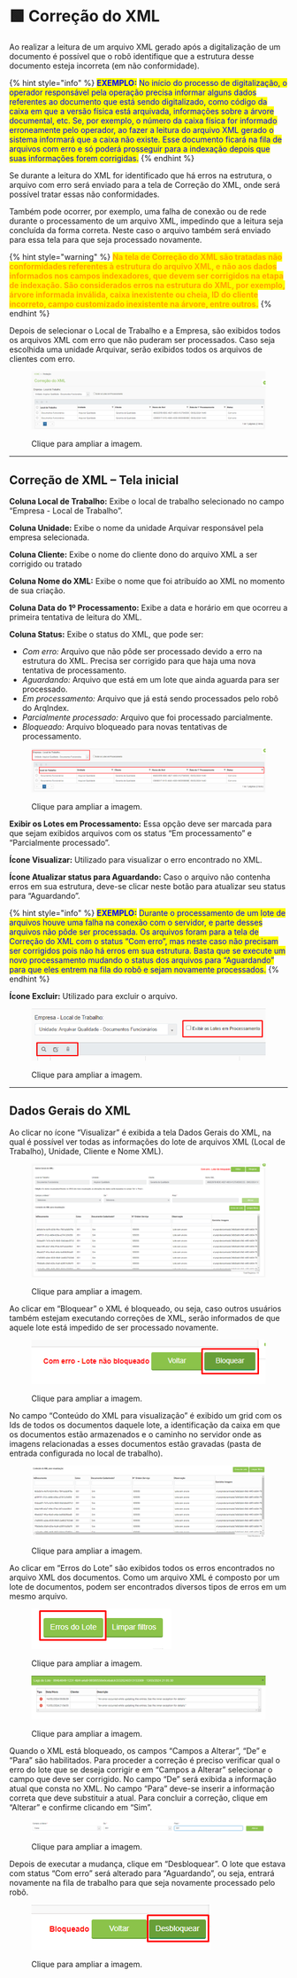# 🟩 Correção do XML

Ao realizar a leitura de um arquivo XML gerado após a digitalização de um documento é possível que o robô identifique que a estrutura desse documento esteja incorreta (em não conformidade).

{% hint style="info" %}
<mark style="color:blue;">**EXEMPLO:**</mark> <mark style="color:blue;"></mark><mark style="color:blue;">No início do processo de digitalização, o operador responsável pela operação precisa informar alguns dados referentes ao documento que está sendo digitalizado, como código da caixa em que a versão física está arquivada, informações sobre a árvore documental, etc. Se, por exemplo, o número da caixa física for informado erroneamente pelo operador, ao fazer a leitura do arquivo XML gerado o sistema informará que a caixa não existe. Esse documento ficará na fila de arquivos com erro e só poderá prosseguir para a indexação depois que suas informações forem corrigidas.</mark>
{% endhint %}

Se durante a leitura do XML for identificado que há erros na estrutura, o arquivo com erro será enviado para a tela de Correção do XML, onde será possível tratar essas não conformidades.

Também pode ocorrer, por exemplo, uma falha de conexão ou de rede durante o processamento de um arquivo XML, impedindo que a leitura seja concluída da forma correta. Neste caso o arquivo também será enviado para essa tela para que seja processado novamente.

{% hint style="warning" %}
<mark style="color:orange;">**Na tela de Correção do XML são tratadas não conformidades referentes à estrutura do arquivo XML, e não aos dados informados nos campos indexadores, que devem ser corrigidos na etapa de indexação. São considerados erros na estrutura do XML, por exemplo, árvore informada inválida, caixa inexistente ou cheia, ID do cliente incorreto, campo customizado inexistente na árvore, entre outros.**</mark>
{% endhint %}

Depois de selecionar o Local de Trabalho e a Empresa, são exibidos todos os arquivos XML com erro que não puderam ser processados. Caso seja escolhida uma unidade Arquivar, serão exibidos todos os arquivos de clientes com erro.

<figure><img src="../.gitbook/assets/conf17.png" alt=""><figcaption><p>Clique para ampliar a imagem.</p></figcaption></figure>

***

## Correção de XML – Tela inicial <a href="#correcao-de-xml-tela-inicial" id="correcao-de-xml-tela-inicial"></a>

**Coluna Local de Trabalho:** Exibe o local de trabalho selecionado no campo “Empresa - Local de Trabalho”.

**Coluna Unidade:** Exibe o nome da unidade Arquivar responsável pela empresa selecionada.

**Coluna Cliente:** Exibe o nome do cliente dono do arquivo XML a ser corrigido ou tratado

**Coluna Nome do XML:** Exibe o nome que foi atribuído ao XML no momento de sua criação.

**Coluna Data do 1º Processamento:** Exibe a data e horário em que ocorreu a primeira tentativa de leitura do XML.

**Coluna Status:** Exibe o status do XML, que pode ser:

* _Com erro:_ Arquivo que não pôde ser processado devido a erro na estrutura do XML. Precisa ser corrigido para que haja uma nova tentativa de processamento.
* _Aguardando:_ Arquivo que está em um lote que ainda aguarda para ser processado.
* _Em processamento:_ Arquivo que já está sendo processados pelo robô do ArqIndex.
* _Parcialmente processado:_ Arquivo que foi processado parcialmente.
* _Bloqueado:_ Arquivo bloqueado para novas tentativas de processamento.

<figure><img src="../.gitbook/assets/conf18.png" alt=""><figcaption><p>Clique para ampliar a imagem.</p></figcaption></figure>

**Exibir os Lotes em Processamento:** Essa opção deve ser marcada para que sejam exibidos arquivos com os status “Em processamento” e “Parcialmente processado”.

**Ícone Visualizar:** Utilizado para visualizar o erro encontrado no XML.

**Ícone Atualizar status para Aguardando:** Caso o arquivo não contenha erros em sua estrutura, deve-se clicar neste botão para atualizar seu status para “Aguardando”.

{% hint style="info" %}
<mark style="color:blue;">**EXEMPLO:**</mark> <mark style="color:blue;"></mark><mark style="color:blue;">Durante o processamento de um lote de arquivos houve uma falha na conexão com o servidor, e parte desses arquivos não pôde ser processada. Os arquivos foram para a tela de Correção do XML com o status “Com erro”, mas neste caso não precisam ser corrigidos pois não há erros em sua estrutura. Basta que se execute um novo processamento mudando o status dos arquivos para “Aguardando” para que eles entrem na fila do robô e sejam novamente processados.</mark>
{% endhint %}

**Ícone Excluir:** Utilizado para excluir o arquivo.

<figure><img src="../.gitbook/assets/conf19.png" alt=""><figcaption><p>Clique para ampliar a imagem.</p></figcaption></figure>

***

## Dados Gerais do XML <a href="#dados-gerais-do-xml" id="dados-gerais-do-xml"></a>

Ao clicar no ícone “Visualizar” é exibida a tela Dados Gerais do XML, na qual é possível ver todas as informações do lote de arquivos XML (Local de Trabalho), Unidade, Cliente e Nome XML).

<figure><img src="../.gitbook/assets/conf20.png" alt=""><figcaption><p>Clique para ampliar a imagem.</p></figcaption></figure>

Ao clicar em “Bloquear” o XML é bloqueado, ou seja, caso outros usuários também estejam executando correções de XML, serão informados de que aquele lote está impedido de ser processado novamente.

<figure><img src="../.gitbook/assets/conf21.png" alt=""><figcaption><p>Clique para ampliar a imagem.</p></figcaption></figure>

No campo “Conteúdo do XML para visualização” é exibido um grid com os Ids de todos os documentos daquele lote, a identificação da caixa em que os documentos estão armazenados e o caminho no servidor onde as imagens relacionadas a esses documentos estão gravadas (pasta de entrada configurada no local de trabalho).

<figure><img src="../.gitbook/assets/conf22.png" alt=""><figcaption><p>Clique para ampliar a imagem.</p></figcaption></figure>

Ao clicar em “Erros do Lote” são exibidos todos os erros encontrados no arquivo XML dos documentos. Como um arquivo XML é composto por um lote de documentos, podem ser encontrados diversos tipos de erros em um mesmo arquivo.

<figure><img src="../.gitbook/assets/conf24.png" alt=""><figcaption><p>Clique para ampliar a imagem.</p></figcaption></figure>

<figure><img src="../.gitbook/assets/conf23.png" alt=""><figcaption><p>Clique para ampliar a imagem.</p></figcaption></figure>

Quando o XML está bloqueado, os campos “Campos a Alterar”, “De” e “Para” são habilitados. Para proceder a correção é preciso verificar qual o erro do lote que se deseja corrigir e em “Campos a Alterar” selecionar o campo que deve ser corrigido. No campo “De” será exibida a informação atual que consta no XML. No campo “Para” deve-se inserir a informação correta que deve substituir a atual. Para concluir a correção, clique em “Alterar” e confirme clicando em “Sim”.

<figure><img src="../.gitbook/assets/conf25.png" alt=""><figcaption><p>Clique para ampliar a imagem.</p></figcaption></figure>

Depois de executar a mudança, clique em “Desbloquear”. O lote que estava com status “Com erro” será alterado para “Aguardando”, ou seja, entrará novamente na fila de trabalho para que seja novamente processado pelo robô.

<figure><img src="../.gitbook/assets/conf26.png" alt=""><figcaption><p>Clique para ampliar a imagem.</p></figcaption></figure>
